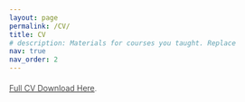 ```yaml
---
layout: page
permalink: /CV/
title: CV
# description: Materials for courses you taught. Replace this text with your description.
nav: true
nav_order: 2
---
```



[Full CV Download Here](/assets/pdf/CV-Ph.D.pdf).

<html>
  <head>
     <style>

        @page{
        size: letter portrait;
        margin: 0;
        }

        *{
        box-sizing: border-box;
        }

        :root{
        --page-height: 16in;

        --main-width: 7in;
        --sidebar-width: calc(var(--page-width) - var(--main-width));
        --decorator-horizontal-margin: 0.2in;

        --sidebar-horizontal-padding: 0.2in;

        /* XXX: using px for very good precision control */
        --decorator-outer-offset-top: 10px;
        --decorator-outer-offset-left: -5.5px;
        --decorator-border-width: 1px;
        --decorator-outer-dim: 9px;
        --decorator-border: 1px solid #ccc;

        --row-blocks-padding-top: 5pt;
        --date-block-width: 0.6in;

        --main-blocks-title-icon-offset-left: -19pt;
        }

        body{
        width: var(--page-width);
        height: var(--page-height);
        margin: 0;
        font-family: "Open Sans", sans-serif; 
        font-weight: 300;
        line-height: 2;
        color: #444;
        hyphens: auto;
        }

        h1, h2, h3{
        margin: 0;
        }

        li{
        list-style-type: none;
        }

        #main{
        float: left;
        width: var(--main-width);
        padding: 0.25in 0.25in 0 0.25in;
        font-size: 10pt;
        }

        #sidebar{
        float: right;
        position: relative; /* for disclaimer */
        width: var(--sidebar-width);
        height: 100%;
        padding: 0.6in var(--sidebar-horizontal-padding);
        background-color: #f2f2f2;
        font-size: 8.5pt;
        }

        /* main */

        /** big title **/
        #title, h1, h2{
        text-transform: uppercase;
        }

        #title{
        position: relative;
        left: 0.55in;
        margin-bottom: 0.3in;
        line-height: 10;
        }

        #title h1{
        font-weight: 300;
        font-size: 18pt;
        line-height: 1.5;
        }

        #title h1 strong{
        margin: auto 2pt auto 4pt;
        font-weight: 600;
        }

        .subtitle{
        font-size: 8pt;
        }

        /*** categorial blocks ***/

        .main-block{
        margin-top: 0.1in;
        
        }

        #main h2{
        margin-bottom: 0.1in;
        position: relative;
        top: var(--row-blocks-padding-top);
        /* XXX: 0.5px for aligning fx printing */
        left: calc((var(--date-block-width) + var(--decorator-horizontal-margin)));
        font-weight: 400;
        font-size: 14pt;
        color: #555;
        line-height: 2;
        }

        #main h2 > i{
        /* use absolute position to prevent icon's width from misaligning title */
        /* assigning a fixed width here is no better due to needing to align decorator
            line too */
        position: absolute;
        left: var(--main-blocks-title-icon-offset-left);
        z-index: 1; /* over decorator line */
        color: #444;
        line-height: 2;
        }


        /**** minor tweaks on the icon fonts ****/
        #main h2 > .fa-graduation-cap{
        left: calc(var(--main-blocks-title-icon-offset-left) - 2pt);
        top: -1pt;
        }

        #main h2 > .fa-suitcase{
        top: -1pt;
        }

        #main h2 > .fa-folder-open{
        top: 1.5pt;
        }
        

             
        #main h2 > .fa-award{
        top: -3pt;}

        /**** individual row blocks (date - decorator - details) ****/

        .blocks{
        display: flex;
        flex-flow: row nowrap;
        }

        .blocks > div{
        padding-top: var(--row-blocks-padding-top);
        }

        .date{
        flex: 0 0 var(--date-block-width);
        padding-top: calc(var(--row-blocks-padding-top) + 2.5pt) !important;
        padding-right: var(--decorator-horizontal-margin);
        font-size: 10pt;
        text-align: right;
        line-height: 1;
        }

        .date span{
        display: block;
        }

        .date span:nth-child(2)::before{
        position: relative;
        top: 1pt;
        right: 5.5pt;
        display: block;
        height: 15pt;
        content: '|';
        }

        .decorator{
        flex: 0 0 0;
        position: relative;
        width: 2pt;
        min-height: 100%;
        border-left: var(--decorator-border);
        }

        /*
        * XXX: Use two filled circles to achieve the circle-with-white-border effect.
        * The normal technique of only using one pseudo element and
        * border: 1px solid white; style makes firefox erroneously either:
        * 1) overflows the grayshade background (if no background-clip is set), or
        * 2) shows decorator line which should've been masked by the white border
        *
        */

        .decorator::before{
        position: absolute;
        top: var(--decorator-outer-offset-top);
        left: var(--decorator-outer-offset-left);
        content: ' ';
        display: block;
        width: var(--decorator-outer-dim);
        height: var(--decorator-outer-dim);
        border-radius: calc(var(--decorator-outer-dim) / 2);
        background-color: #fff;
        }

        .decorator::after{
        position: absolute;
        top: calc(var(--decorator-outer-offset-top) + var(--decorator-border-width));
        left: calc(var(--decorator-outer-offset-left) + var(--decorator-border-width));
        content: ' ';
        display: block;
        width: calc(var(--decorator-outer-dim) - (var(--decorator-border-width) * 2));
        height: calc(var(--decorator-outer-dim) - (var(--decorator-border-width) * 2));
        border-radius: calc((var(--decorator-outer-dim) - (var(--decorator-border-width) * 2)) / 2);
        background-color: #555;
        }

        .blocks:last-child .decorator{ /* slightly shortens it */
        margin-bottom: 0.25in;
        }

        /***** fine-tunes on the details block where the real juice is *****/

        .details{
        flex: 1 0 0;
        padding-left: var(--decorator-horizontal-margin);
        padding-top: calc(var(--row-blocks-padding-top) - 0.5pt) !important; /* not sure why but this is needed for better alignment */
        }

        .details header{
        color: #000;
        }

        .details h3{
        font-size: 12pt; 
        font-weight: 500;
        }

        .details h4{
        font-size: 10pt; 
        }
        .main-block:not(.concise) .details div{
        margin: 0.18in 0 0.1in 0; 
        }

        .main-block:not(.concise) .blocks:last-child .details div{
        margin-bottom: 0;
        }

        .main-block.concise .details div:not(.concise){
        /* use padding to work around the fact that margin doesn't affect floated
            neighboring elements */
        padding: 0.05in 0 0.07in 0;
        }

        .details .place{ 
        float: left;
        font-size: 11pt;
        font-weight: 350;
        font-style:italic
        
        }

        .details .location{
        float: right;

        }

        .details div{
        clear: both;
        }

        .details .location::before{
        display: inline-block;
        position: relative;
        right: 3pt;
        top: 0.25pt;
        font-family: FontAwesome;
        font-weight: normal;
        font-style: normal;
        text-decoration: inherit;
        content: " ";
        }

        /***** fine-tunes on the lists... *****/

        #main ul{
        padding-left: 0.07in;
        margin: 0.08in 0;
        }

        #main li{
        margin: 0 0 0.025in 0;
        }

        /****** customize list symbol style ******/
        #main li::before{
        position: relative;
        margin-left: -4.25pt;
        content: '• ';
        }

        .details .concise ul{
        margin: 0 !important;
        -webkit-columns: 2;
        -moz-columns: 2;
        columns: 2;
        }

        .details .concise li{
        margin: 0 !important;
        }

        .details .concise li{
        margin-left: 0 !important;
        }



        /* sidebar */

        #sidebar h1{
        font-weight: 400;
        font-size: 11pt;
        }

        .side-block{
        margin-top: 0.5in; 
        }

        #contact ul{
        margin-top: 0.05in;
        padding-left: 0;
        font-family: "Source Code Pro";
        font-weight: 400;
        line-height: 1.75;
        }

        #contact li > i{
        width: 9pt; /* for text alignment */
        text-align: right;
        }

        #skills{
        line-height: 1.5;
        }

        #skills ul{
        margin: 0.05in 0 0.15in;
        padding: 0;
        }

        #disclaimer{
        position: absolute;
        bottom: var(--sidebar-horizontal-padding);
        right: var(--sidebar-horizontal-padding);
        font-size: 7.5pt;
        font-style: italic;
        line-height: 1.1;
        text-align: right;
        color: #777;
        }

        #disclaimer code{
        color: #666;
        font-family: "Source Code Pro";
        font-weight: 400;
        font-style: normal;
        }





     </style>    
  </head>


  <body lang="en">
    <section id="main">

      <section class="main-block concise">
        <h2>
          <i class="fa fa-graduation-cap"></i> Education
        </h2>
        <section class="blocks">
          <div class="date">
            <span>10.2018</span><span>Present</span>
          </div>
          <div class="decorator">
          </div>
          <div class="details">
            <header>
              <h3>Ph.D. in Computer Science.</h3>
              <span class="place">Eindhoven University of Technology</span>
              <span class="location"><i class='fas fa-map-marker-alt'></i> Eindhoven, Netherlands</span>
            </header>
            <div>Department: Mathematics and Computer Science
            <br> Specialization: Sparse Training, Knowledge Elicitation and Presentation, Metric Learning, Few-shot learning, Active Learning
            <br> Promotors: Prof. Dr. Mykola Pechenizkiy; Dr. Vlado Menkovski
            </div>
          </div>
        </section>


        <section class="blocks">
          <div class="date">
            <span>09.2015</span><span>07.2018</span>
          </div>
          <div class="decorator">
          </div>
          <div class="details">
            <header>
              <h3>M.Eng C. in Control Engineering.</h3>
              <span class="place">Harbin Institute of Technology Shenzhen Graduate School</span>
              <span class="location"><i class='fas fa-map-marker-alt'></i> Shenzhen, China</span>
            </header>
            <div>Department: Mechanical Engineering and Automation
            <br> Specialization: Control Engineering, Robotics
            <br> Promotors: Prof. Dr. Xiaorui Zhu
            </div>
          </div>
        </section>



        <section class="blocks">
          <div class="date">
            <span>09.2009</span><span>07.2013</span>
          </div>
          <div class="decorator">
          </div>
          <div class="details">
            <header>
              <h3>B.Eng in Electrical Engineering and Automation</h3>
              <span class="place">Harbin Institute of Technology</span>
              <span class="location"><i class='fas fa-map-marker-alt'></i> China</span>
            </header>
            <div>Department: Information and Electrical Engineering
            </div>
          </div>
        </section>
      </section>


      <section class="main-block concise">
        <h2>
          <i class='fas fa-award fa-lg'></i> AWARDS AND HONOURS
        </h2>

        <section class="blocks">
          <div class="date">
            <span>10.2018</span>
          </div>
          <div class="decorator">
          </div>
          <div class="details">
            <header>
              <h4>Four-years Ph. D. founding, Chinese Scholarship Council</h4>
            </header>

          </div>
        </section>
  

        <section class="blocks">
          <div class="date">
            <span>07.2016</span>
          </div>
          <div class="decorator">
          </div>
          <div class="details">
            <header>
              <h4>Second-class Scholarship, Harbin Institute of Technology</h4>
            </header>

          </div>
        </section>
    
        <section class="blocks">
          <div class="date">
            <span>07.2015</span>
          </div>
          <div class="decorator">
          </div>
          <div class="details">
            <header>
              <h4>Second-class Scholarship, Harbin Institute of Technology</h4>
            </header>

          </div>
        </section>

        <section class="blocks">
          <div class="date">
            <span>09.2015</span>
          </div>
          <div class="decorator">
          </div>
          <div class="details">
            <header>
              <h4>Excellent Student Leader, Harbin Institute of Technology</h4>
            </header>

          </div>
        </section>

        <section class="blocks">
          <div class="date">
            <span>09.2012</span>
          </div>
          <div class="decorator">
          </div>
          <div class="details">
            <header>
              <h4>Excellent Innovation Ability certification, Beijing Jiaotong University</h4>
            </header>

          </div>
        </section>

      </section>

      

      <section class="main-block">
        <h2>
          <i class="fa fa-suitcase"></i> Work Experiences
        </h2>

        <section class="blocks">
          <div class="date">
            <span>04.2020</span><span>06.2022</span>
          </div>
          <div class="decorator">
          </div>
          <div class="details">
            <header>
              <h3>Teaching Assistant of Deep Learning Course</h3>
              <span class="place">Eindhoven University of Technology</span>
              <span class="location"><i class='fas fa-map-marker-alt'></i> Netherlands</span>
            </header>
            <div>
              <ul>
                <li>Develop the tutorials and practical materials  <a href="/teaching/">(Link)</a></li>

                <li>Develop and grade the assignments</li>
                <li>Record the video lectures for more than 200 students</li>
              </ul>
              </div>
          </div>
        </section>

         <section class="blocks">
          <div class="date">
            <span>08.2016</span><span>01.2017</span>
          </div>
          <div class="decorator">
          </div>
          <div class="details">
            <header>
              <h3>Teaching Assistant of Deep Learning Course</h3>
              <span class="place">Harbin Institute of Technology Shenzhen Graduate School</span>
              <span class="location"><i class='fas fa-map-marker-alt'></i> Shenzhen, China</span>
            </header>
            <div>
              <ul>
                <li>Prepare lecture slides for Forward propagation and CNN model</li>
                <li>Grade the assignments</li>
              </ul>
              </div>
          </div>
        </section>


        
         <section class="blocks">
          <div class="date">
            <span>08.2016</span><span>01.2017</span>
          </div>
          <div class="decorator">
          </div>
          <div class="details">
            <header>
              <h3>Embedded Systems Engineer</h3>
              <span class="place">DaDao Intelligence & Innovation Technology Co., Ltd</span>
              <span class="location"><i class='fas fa-map-marker-alt'></i> Shenzhen, China</span>
            </header>
            <div>
              <ul>
                <li>Controlling the speed and direction of a patrol robot by STM32</li>
              </ul>
              </div>
          </div>
        </section>



      </section>
      <section class="main-block">
        <h2>
          <i class="fa fa-folder-open"></i> RESEARCH ACTIVITIES & PUBLICATIONS & OHTERS
        </h2>


         <section class="blocks">
          <div class="date">
          <span>      </span>
      
          </div>
          <div class="decorator">
          </div>
          <div class="details">
            <header>
                      
            <h4>Please see my  <a href="/assets/pdf/CV-Ph.D.pdf">full CV</a> , <a href="https://scholar.google.com/citations?user=G4Xe1NkAAAAJ">google scholar</a> and <a href="/publications/">publication page</a></h4>
          
            </header>

          </div>
        </section>



 
        </section>

   
